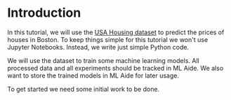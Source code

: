 # Introduction

In this tutorial, we will use the [USA Housing dataset](https://www.kaggle.com/vedavyasv/usa-housing) 
to predict the prices of houses in Boston. To keep things simple for this tutorial we won't use 
Jupyter Notebooks. Instead, we write just simple Python code.

We will use the dataset to train some machine learning models. All processed data and all experiments
should be tracked in ML Aide. We also want to store the trained models in ML Aide for later usage.

To get started we need some initial work to be done.

